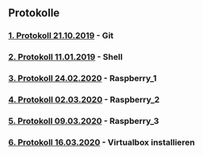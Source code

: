 ## Protokolle

### [1. Protokoll 21.10.2019](https://github.com/HTLMechatronics/m17-3ahme-la1-sx/blob/auganm17/protokolle/protokoll_2019-10-21_auganm17.md) - Git
### [2. Protokoll 11.01.2019](https://github.com/HTLMechatronics/m17-3ahme-la1-sx/blob/auganm17/protokolle/protokoll_2019-11-11_auganm17.md) - Shell

### [3. Protokoll 24.02.2020](https://github.com/HTLMechatronics/m17-3ahme-la1-sx/blob/auganm17/protokolle/protokoll_2020-02-17_auganm17.md) - Raspberry_1

### [4. Protokoll 02.03.2020](https://github.com/HTLMechatronics/m17-3ahme-la1-sx/blob/auganm17/protokolle/protokoll_2020-03-02_auganm17.md) - Raspberry_2

### [5. Protokoll 09.03.2020](https://github.com/HTLMechatronics/m17-3ahme-la1-sx/blob/auganm17/protokolle/protokoll_2020-03-09_auganm17.md) - Raspberry_3

### [6. Protokoll 16.03.2020](https://github.com/HTLMechatronics/m17-3ahme-la1-sx/blob/auganm17/protokolle/protokoll_2020-03-16_auganm17.md) - Virtualbox installieren
